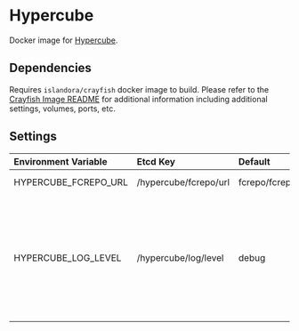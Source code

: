 # Hypercube

Docker image for [Hypercube].

## Dependencies

Requires `islandora/crayfish` docker image to build. Please refer to the
[Crayfish Image README](../crayfish/README.md) for additional information including
additional settings, volumes, ports, etc.

## Settings

| Environment Variable | Etcd Key              | Default            | Description                                                                                       |
| :------------------- | :-------------------- | :----------------- | :------------------------------------------------------------------------------------------------ |
| HYPERCUBE_FCREPO_URL | /hypercube/fcrepo/url | fcrepo/fcrepo/rest | Fcrepo Rest API URL                                                                               |
| HYPERCUBE_LOG_LEVEL  | /hypercube/log/level  | debug              | Log level. Possible Values: debug, info, notice, warning, error, critical, alert, emergency, none |

[Hypercube]: https://github.com/Islandora/Crayfish/tree/main/Hypercube
